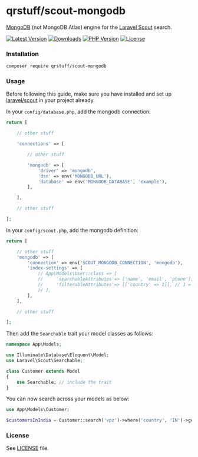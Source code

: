 # qrstuff/scout-mongodb

[MongoDB](https://www.mongodb.com/) (not MongoDB Atlas) engine for the [Laravel Scout](https://laravel.com/docs/scout) search.

[![Latest Version][latest-version-image]][latest-version-url]
[![Downloads][downloads-image]][downloads-url]
[![PHP Version][php-version-image]][php-version-url]
[![License][license-image]](LICENSE)

### Installation

```bash
composer require qrstuff/scout-mongodb
```

### Usage

Before following this guide, make sure you have installed and set up [laravel/scout](https://laravel.com/docs/scout) in your project already.

In your `config/database.php`, add the mongodb connection:

```php
return [

    // other stuff

    'connections' => [

        // other stuff

        'mongodb' => [
            'driver' => 'mongodb',
            'dsn' => env('MONGODB_URL'),
            'database' => env('MONGODB_DATABASE', 'example'),
        ],

    ],

    // other stuff

];
```

In your `config/scout.php`, add the mongodb definition:

```php
return [

    // other stuff
    'mongodb' => [
        'connection' => env('SCOUT_MONGODB_CONNECTION', 'mongodb'),
        'index-settings' => [
            // App\Models\User::class => [
            //     'searchableAttributes'=> ['name', 'email', 'phone'],
            //     'filterableAttributes'=> [['country' => 1]], // 1 = ASC, 2 = DESC
            // ],
        ],
    ],

    // other stuff

];
```

Then add the `Searchable` trait your model classes as follows:

```php
namespace App\Models;

use Illuminate\Database\Eloquent\Model;
use Laravel\Scout\Searchable;

class Customer extends Model
{
    use Searchable; // include the trait
}
```

You can now search across your models as below:

```php
use App\Models\Customer;

$customersInIndia = Customer::search('vpz')->where('country', 'IN')->get();
```

### License

See [LICENSE](LICENSE) file.

[latest-version-image]: https://img.shields.io/github/release/qrstuff/scout-mongodb.svg?style=flat-square
[latest-version-url]: https://github.com/qrstuff/scout-mongodb/releases
[downloads-image]: https://img.shields.io/packagist/dt/qrstuff/scout-mongodb.svg?style=flat-square
[downloads-url]: https://packagist.org/packages/qrstuff/scout-mongodb
[php-version-image]: http://img.shields.io/badge/php-7.4+-8892be.svg?style=flat-square
[php-version-url]: https://www.php.net/downloads
[license-image]: https://img.shields.io/badge/license-MIT-brightgreen.svg?style=flat-square
